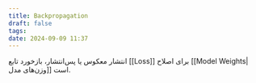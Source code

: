 ```yaml
---
title: Backpropagation
draft: false
tags: 
date: 2024-09-09 11:37
---
```

انتشار معکوس یا پس‌انتشار، بازخورد تابع [[Loss]] برای اصلاح [[Model Weights|وزن‌های مدل]] است.